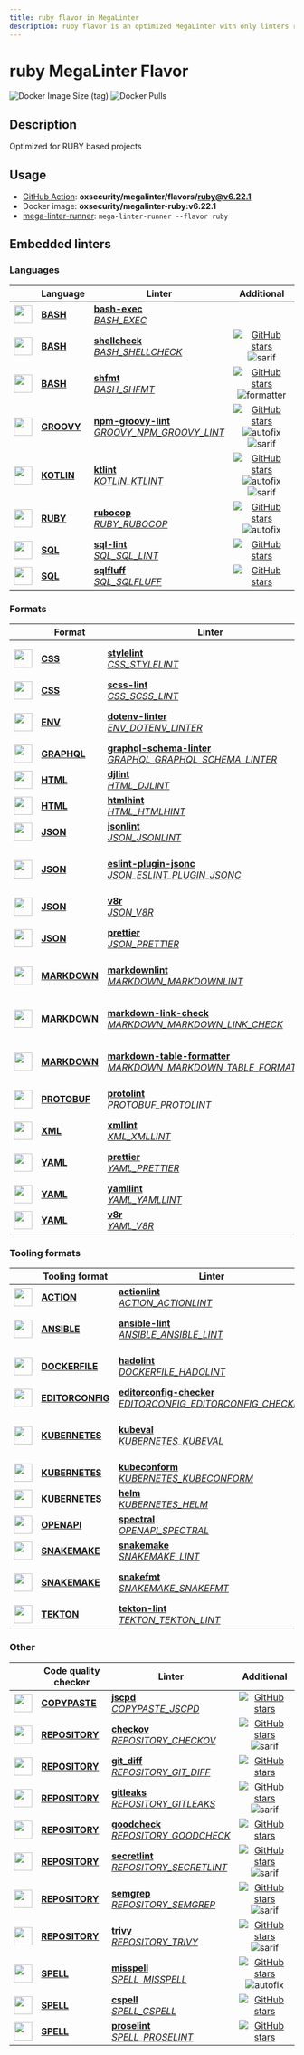 ```yaml
---
title: ruby flavor in MegaLinter
description: ruby flavor is an optimized MegaLinter with only linters related to ruby projects
---
```

# ruby MegaLinter Flavor

![Docker Image Size (tag)](https://img.shields.io/docker/image-size/oxsecurity/megalinter-ruby/v6.22.1)
![Docker Pulls](https://img.shields.io/docker/pulls/oxsecurity/megalinter-ruby)

## Description

Optimized for RUBY based projects

## Usage

- [GitHub Action](https://megalinter.io/6.22.1/installation/#github-action): **oxsecurity/megalinter/flavors/ruby@v6.22.1**
- Docker image: **oxsecurity/megalinter-ruby:v6.22.1**
- [mega-linter-runner](https://megalinter.io/6.22.1/mega-linter-runner/): `mega-linter-runner --flavor ruby`

## Embedded linters

### Languages

|                                                                             <!-- -->                                                                             | Language                                                       | Linter                                                                                                                                                                                   |                                                                                                                     Additional                                                                                                                      |
|:----------------------------------------------------------------------------------------------------------------------------------------------------------------:|----------------------------------------------------------------|------------------------------------------------------------------------------------------------------------------------------------------------------------------------------------------|:---------------------------------------------------------------------------------------------------------------------------------------------------------------------------------------------------------------------------------------------------:|
|  <img src="https://github.com/oxsecurity/megalinter/raw/main/docs/assets/icons/bash.ico" alt="" height="32px" class="megalinter-icon"></a> <!-- linter-icon -->  | [**BASH**](https://megalinter.io/6.22.1/descriptors/bash/)     | [**bash-exec**](https://megalinter.io/6.22.1/descriptors/bash_bash_exec/)<br/>[_BASH_EXEC_](https://megalinter.io/6.22.1/descriptors/bash_bash_exec/)                                    |                                                                                                                                                                                                                                                     |
|  <img src="https://github.com/oxsecurity/megalinter/raw/main/docs/assets/icons/bash.ico" alt="" height="32px" class="megalinter-icon"></a> <!-- linter-icon -->  | [**BASH**](https://megalinter.io/6.22.1/descriptors/bash/)     | [**shellcheck**](https://megalinter.io/6.22.1/descriptors/bash_shellcheck/)<br/>[_BASH_SHELLCHECK_](https://megalinter.io/6.22.1/descriptors/bash_shellcheck/)                           |                                [![GitHub stars](https://img.shields.io/github/stars/koalaman/shellcheck?cacheSeconds=3600)](https://github.com/koalaman/shellcheck) ![sarif](https://shields.io/badge/-SARIF-orange)                                |
|  <img src="https://github.com/oxsecurity/megalinter/raw/main/docs/assets/icons/bash.ico" alt="" height="32px" class="megalinter-icon"></a> <!-- linter-icon -->  | [**BASH**](https://megalinter.io/6.22.1/descriptors/bash/)     | [**shfmt**](https://megalinter.io/6.22.1/descriptors/bash_shfmt/)<br/>[_BASH_SHFMT_](https://megalinter.io/6.22.1/descriptors/bash_shfmt/)                                               |                                        [![GitHub stars](https://img.shields.io/github/stars/mvdan/sh?cacheSeconds=3600)](https://github.com/mvdan/sh) ![formatter](https://shields.io/badge/-format-yellow)                                         |
| <img src="https://github.com/oxsecurity/megalinter/raw/main/docs/assets/icons/groovy.ico" alt="" height="32px" class="megalinter-icon"></a> <!-- linter-icon --> | [**GROOVY**](https://megalinter.io/6.22.1/descriptors/groovy/) | [**npm-groovy-lint**](https://megalinter.io/6.22.1/descriptors/groovy_npm_groovy_lint/)<br/>[_GROOVY_NPM_GROOVY_LINT_](https://megalinter.io/6.22.1/descriptors/groovy_npm_groovy_lint/) | [![GitHub stars](https://img.shields.io/github/stars/nvuillam/npm-groovy-lint?cacheSeconds=3600)](https://github.com/nvuillam/npm-groovy-lint) ![autofix](https://shields.io/badge/-autofix-green) ![sarif](https://shields.io/badge/-SARIF-orange) |
| <img src="https://github.com/oxsecurity/megalinter/raw/main/docs/assets/icons/kotlin.ico" alt="" height="32px" class="megalinter-icon"></a> <!-- linter-icon --> | [**KOTLIN**](https://megalinter.io/6.22.1/descriptors/kotlin/) | [**ktlint**](https://megalinter.io/6.22.1/descriptors/kotlin_ktlint/)<br/>[_KOTLIN_KTLINT_](https://megalinter.io/6.22.1/descriptors/kotlin_ktlint/)                                     |         [![GitHub stars](https://img.shields.io/github/stars/pinterest/ktlint?cacheSeconds=3600)](https://github.com/pinterest/ktlint) ![autofix](https://shields.io/badge/-autofix-green) ![sarif](https://shields.io/badge/-SARIF-orange)         |
|  <img src="https://github.com/oxsecurity/megalinter/raw/main/docs/assets/icons/ruby.ico" alt="" height="32px" class="megalinter-icon"></a> <!-- linter-icon -->  | [**RUBY**](https://megalinter.io/6.22.1/descriptors/ruby/)     | [**rubocop**](https://megalinter.io/6.22.1/descriptors/ruby_rubocop/)<br/>[_RUBY_RUBOCOP_](https://megalinter.io/6.22.1/descriptors/ruby_rubocop/)                                       |                               [![GitHub stars](https://img.shields.io/github/stars/rubocop-hq/rubocop?cacheSeconds=3600)](https://github.com/rubocop-hq/rubocop) ![autofix](https://shields.io/badge/-autofix-green)                                |
|  <img src="https://github.com/oxsecurity/megalinter/raw/main/docs/assets/icons/sql.ico" alt="" height="32px" class="megalinter-icon"></a> <!-- linter-icon -->   | [**SQL**](https://megalinter.io/6.22.1/descriptors/sql/)       | [**sql-lint**](https://megalinter.io/6.22.1/descriptors/sql_sql_lint/)<br/>[_SQL_SQL_LINT_](https://megalinter.io/6.22.1/descriptors/sql_sql_lint/)                                      |                                                       [![GitHub stars](https://img.shields.io/github/stars/joereynolds/sql-lint?cacheSeconds=3600)](https://github.com/joereynolds/sql-lint)                                                        |
|  <img src="https://github.com/oxsecurity/megalinter/raw/main/docs/assets/icons/sql.ico" alt="" height="32px" class="megalinter-icon"></a> <!-- linter-icon -->   | [**SQL**](https://megalinter.io/6.22.1/descriptors/sql/)       | [**sqlfluff**](https://megalinter.io/6.22.1/descriptors/sql_sqlfluff/)<br/>[_SQL_SQLFLUFF_](https://megalinter.io/6.22.1/descriptors/sql_sqlfluff/)                                      |                                                          [![GitHub stars](https://img.shields.io/github/stars/sqlfluff/sqlfluff?cacheSeconds=3600)](https://github.com/sqlfluff/sqlfluff)                                                           |

### Formats

|                                                                              <!-- -->                                                                              | Format                                                             | Linter                                                                                                                                                                                                                             |                                                                                                                          Additional                                                                                                                           |
|:------------------------------------------------------------------------------------------------------------------------------------------------------------------:|--------------------------------------------------------------------|------------------------------------------------------------------------------------------------------------------------------------------------------------------------------------------------------------------------------------|:-------------------------------------------------------------------------------------------------------------------------------------------------------------------------------------------------------------------------------------------------------------:|
|   <img src="https://github.com/oxsecurity/megalinter/raw/main/docs/assets/icons/css.ico" alt="" height="32px" class="megalinter-icon"></a> <!-- linter-icon -->    | [**CSS**](https://megalinter.io/6.22.1/descriptors/css/)           | [**stylelint**](https://megalinter.io/6.22.1/descriptors/css_stylelint/)<br/>[_CSS_STYLELINT_](https://megalinter.io/6.22.1/descriptors/css_stylelint/)                                                                            |                                   [![GitHub stars](https://img.shields.io/github/stars/stylelint/stylelint?cacheSeconds=3600)](https://github.com/stylelint/stylelint) ![autofix](https://shields.io/badge/-autofix-green)                                    |
|   <img src="https://github.com/oxsecurity/megalinter/raw/main/docs/assets/icons/css.ico" alt="" height="32px" class="megalinter-icon"></a> <!-- linter-icon -->    | [**CSS**](https://megalinter.io/6.22.1/descriptors/css/)           | [**scss-lint**](https://megalinter.io/6.22.1/descriptors/css_scss_lint/)<br/>[_CSS_SCSS_LINT_](https://megalinter.io/6.22.1/descriptors/css_scss_lint/)                                                                            |                                                                   [![GitHub stars](https://img.shields.io/github/stars/sds/scss-lint?cacheSeconds=3600)](https://github.com/sds/scss-lint)                                                                    |
|   <img src="https://github.com/oxsecurity/megalinter/raw/main/docs/assets/icons/env.ico" alt="" height="32px" class="megalinter-icon"></a> <!-- linter-icon -->    | [**ENV**](https://megalinter.io/6.22.1/descriptors/env/)           | [**dotenv-linter**](https://megalinter.io/6.22.1/descriptors/env_dotenv_linter/)<br/>[_ENV_DOTENV_LINTER_](https://megalinter.io/6.22.1/descriptors/env_dotenv_linter/)                                                            |                           [![GitHub stars](https://img.shields.io/github/stars/dotenv-linter/dotenv-linter?cacheSeconds=3600)](https://github.com/dotenv-linter/dotenv-linter) ![autofix](https://shields.io/badge/-autofix-green)                            |
| <img src="https://github.com/oxsecurity/megalinter/raw/main/docs/assets/icons/graphql.ico" alt="" height="32px" class="megalinter-icon"></a> <!-- linter-icon -->  | [**GRAPHQL**](https://megalinter.io/6.22.1/descriptors/graphql/)   | [**graphql-schema-linter**](https://megalinter.io/6.22.1/descriptors/graphql_graphql_schema_linter/)<br/>[_GRAPHQL_GRAPHQL_SCHEMA_LINTER_](https://megalinter.io/6.22.1/descriptors/graphql_graphql_schema_linter/)                |                                                  [![GitHub stars](https://img.shields.io/github/stars/cjoudrey/graphql-schema-linter?cacheSeconds=3600)](https://github.com/cjoudrey/graphql-schema-linter)                                                   |
|   <img src="https://github.com/oxsecurity/megalinter/raw/main/docs/assets/icons/html.ico" alt="" height="32px" class="megalinter-icon"></a> <!-- linter-icon -->   | [**HTML**](https://megalinter.io/6.22.1/descriptors/html/)         | [**djlint**](https://megalinter.io/6.22.1/descriptors/html_djlint/)<br/>[_HTML_DJLINT_](https://megalinter.io/6.22.1/descriptors/html_djlint/)                                                                                     |                                                     [![GitHub stars](https://img.shields.io/github/stars/Riverside-Healthcare/djlint?cacheSeconds=3600)](https://github.com/Riverside-Healthcare/djlint)                                                      |
|   <img src="https://github.com/oxsecurity/megalinter/raw/main/docs/assets/icons/html.ico" alt="" height="32px" class="megalinter-icon"></a> <!-- linter-icon -->   | [**HTML**](https://megalinter.io/6.22.1/descriptors/html/)         | [**htmlhint**](https://megalinter.io/6.22.1/descriptors/html_htmlhint/)<br/>[_HTML_HTMLHINT_](https://megalinter.io/6.22.1/descriptors/html_htmlhint/)                                                                             |                                                               [![GitHub stars](https://img.shields.io/github/stars/htmlhint/HTMLHint?cacheSeconds=3600)](https://github.com/htmlhint/HTMLHint)                                                                |
|   <img src="https://github.com/oxsecurity/megalinter/raw/main/docs/assets/icons/json.ico" alt="" height="32px" class="megalinter-icon"></a> <!-- linter-icon -->   | [**JSON**](https://megalinter.io/6.22.1/descriptors/json/)         | [**jsonlint**](https://megalinter.io/6.22.1/descriptors/json_jsonlint/)<br/>[_JSON_JSONLINT_](https://megalinter.io/6.22.1/descriptors/json_jsonlint/)                                                                             |                                                                [![GitHub stars](https://img.shields.io/github/stars/prantlf/jsonlint?cacheSeconds=3600)](https://github.com/prantlf/jsonlint)                                                                 |
|   <img src="https://github.com/oxsecurity/megalinter/raw/main/docs/assets/icons/json.ico" alt="" height="32px" class="megalinter-icon"></a> <!-- linter-icon -->   | [**JSON**](https://megalinter.io/6.22.1/descriptors/json/)         | [**eslint-plugin-jsonc**](https://megalinter.io/6.22.1/descriptors/json_eslint_plugin_jsonc/)<br/>[_JSON_ESLINT_PLUGIN_JSONC_](https://megalinter.io/6.22.1/descriptors/json_eslint_plugin_jsonc/)                                 | [![GitHub stars](https://img.shields.io/github/stars/ota-meshi/eslint-plugin-jsonc?cacheSeconds=3600)](https://github.com/ota-meshi/eslint-plugin-jsonc) ![autofix](https://shields.io/badge/-autofix-green) ![sarif](https://shields.io/badge/-SARIF-orange) |
|   <img src="https://github.com/oxsecurity/megalinter/raw/main/docs/assets/icons/json.ico" alt="" height="32px" class="megalinter-icon"></a> <!-- linter-icon -->   | [**JSON**](https://megalinter.io/6.22.1/descriptors/json/)         | [**v8r**](https://megalinter.io/6.22.1/descriptors/json_v8r/)<br/>[_JSON_V8R_](https://megalinter.io/6.22.1/descriptors/json_v8r/)                                                                                                 |                                                                    [![GitHub stars](https://img.shields.io/github/stars/chris48s/v8r?cacheSeconds=3600)](https://github.com/chris48s/v8r)                                                                     |
|   <img src="https://github.com/oxsecurity/megalinter/raw/main/docs/assets/icons/json.ico" alt="" height="32px" class="megalinter-icon"></a> <!-- linter-icon -->   | [**JSON**](https://megalinter.io/6.22.1/descriptors/json/)         | [**prettier**](https://megalinter.io/6.22.1/descriptors/json_prettier/)<br/>[_JSON_PRETTIER_](https://megalinter.io/6.22.1/descriptors/json_prettier/)                                                                             |                                    [![GitHub stars](https://img.shields.io/github/stars/prettier/prettier?cacheSeconds=3600)](https://github.com/prettier/prettier) ![formatter](https://shields.io/badge/-format-yellow)                                     |
| <img src="https://github.com/oxsecurity/megalinter/raw/main/docs/assets/icons/markdown.ico" alt="" height="32px" class="megalinter-icon"></a> <!-- linter-icon --> | [**MARKDOWN**](https://megalinter.io/6.22.1/descriptors/markdown/) | [**markdownlint**](https://megalinter.io/6.22.1/descriptors/markdown_markdownlint/)<br/>[_MARKDOWN_MARKDOWNLINT_](https://megalinter.io/6.22.1/descriptors/markdown_markdownlint/)                                                 |                              [![GitHub stars](https://img.shields.io/github/stars/DavidAnson/markdownlint?cacheSeconds=3600)](https://github.com/DavidAnson/markdownlint) ![formatter](https://shields.io/badge/-format-yellow)                               |
| <img src="https://github.com/oxsecurity/megalinter/raw/main/docs/assets/icons/markdown.ico" alt="" height="32px" class="megalinter-icon"></a> <!-- linter-icon --> | [**MARKDOWN**](https://megalinter.io/6.22.1/descriptors/markdown/) | [**markdown-link-check**](https://megalinter.io/6.22.1/descriptors/markdown_markdown_link_check/)<br/>[_MARKDOWN_MARKDOWN_LINK_CHECK_](https://megalinter.io/6.22.1/descriptors/markdown_markdown_link_check/)                     |                 ![downgraded version](https://shields.io/badge/-downgraded%20version-orange) [![GitHub stars](https://img.shields.io/github/stars/tcort/markdown-link-check?cacheSeconds=3600)](https://github.com/tcort/markdown-link-check)                 |
| <img src="https://github.com/oxsecurity/megalinter/raw/main/docs/assets/icons/markdown.ico" alt="" height="32px" class="megalinter-icon"></a> <!-- linter-icon --> | [**MARKDOWN**](https://megalinter.io/6.22.1/descriptors/markdown/) | [**markdown-table-formatter**](https://megalinter.io/6.22.1/descriptors/markdown_markdown_table_formatter/)<br/>[_MARKDOWN_MARKDOWN_TABLE_FORMATTER_](https://megalinter.io/6.22.1/descriptors/markdown_markdown_table_formatter/) |                    [![GitHub stars](https://img.shields.io/github/stars/nvuillam/markdown-table-formatter?cacheSeconds=3600)](https://github.com/nvuillam/markdown-table-formatter) ![formatter](https://shields.io/badge/-format-yellow)                     |
| <img src="https://github.com/oxsecurity/megalinter/raw/main/docs/assets/icons/protobuf.ico" alt="" height="32px" class="megalinter-icon"></a> <!-- linter-icon --> | [**PROTOBUF**](https://megalinter.io/6.22.1/descriptors/protobuf/) | [**protolint**](https://megalinter.io/6.22.1/descriptors/protobuf_protolint/)<br/>[_PROTOBUF_PROTOLINT_](https://megalinter.io/6.22.1/descriptors/protobuf_protolint/)                                                             |                                   [![GitHub stars](https://img.shields.io/github/stars/yoheimuta/protolint?cacheSeconds=3600)](https://github.com/yoheimuta/protolint) ![autofix](https://shields.io/badge/-autofix-green)                                    |
|   <img src="https://github.com/oxsecurity/megalinter/raw/main/docs/assets/icons/xml.ico" alt="" height="32px" class="megalinter-icon"></a> <!-- linter-icon -->    | [**XML**](https://megalinter.io/6.22.1/descriptors/xml/)           | [**xmllint**](https://megalinter.io/6.22.1/descriptors/xml_xmllint/)<br/>[_XML_XMLLINT_](https://megalinter.io/6.22.1/descriptors/xml_xmllint/)                                                                                    |                                                                                                      ![autofix](https://shields.io/badge/-autofix-green)                                                                                                      |
|   <img src="https://github.com/oxsecurity/megalinter/raw/main/docs/assets/icons/yaml.ico" alt="" height="32px" class="megalinter-icon"></a> <!-- linter-icon -->   | [**YAML**](https://megalinter.io/6.22.1/descriptors/yaml/)         | [**prettier**](https://megalinter.io/6.22.1/descriptors/yaml_prettier/)<br/>[_YAML_PRETTIER_](https://megalinter.io/6.22.1/descriptors/yaml_prettier/)                                                                             |                                    [![GitHub stars](https://img.shields.io/github/stars/prettier/prettier?cacheSeconds=3600)](https://github.com/prettier/prettier) ![formatter](https://shields.io/badge/-format-yellow)                                     |
|   <img src="https://github.com/oxsecurity/megalinter/raw/main/docs/assets/icons/yaml.ico" alt="" height="32px" class="megalinter-icon"></a> <!-- linter-icon -->   | [**YAML**](https://megalinter.io/6.22.1/descriptors/yaml/)         | [**yamllint**](https://megalinter.io/6.22.1/descriptors/yaml_yamllint/)<br/>[_YAML_YAMLLINT_](https://megalinter.io/6.22.1/descriptors/yaml_yamllint/)                                                                             |                                                            [![GitHub stars](https://img.shields.io/github/stars/adrienverge/yamllint?cacheSeconds=3600)](https://github.com/adrienverge/yamllint)                                                             |
|   <img src="https://github.com/oxsecurity/megalinter/raw/main/docs/assets/icons/yaml.ico" alt="" height="32px" class="megalinter-icon"></a> <!-- linter-icon -->   | [**YAML**](https://megalinter.io/6.22.1/descriptors/yaml/)         | [**v8r**](https://megalinter.io/6.22.1/descriptors/yaml_v8r/)<br/>[_YAML_V8R_](https://megalinter.io/6.22.1/descriptors/yaml_v8r/)                                                                                                 |                                                                    [![GitHub stars](https://img.shields.io/github/stars/chris48s/v8r?cacheSeconds=3600)](https://github.com/chris48s/v8r)                                                                     |

### Tooling formats

|                                                                                <!-- -->                                                                                | Tooling format                                                             | Linter                                                                                                                                                                                                                         |                                                                                          Additional                                                                                          |
|:----------------------------------------------------------------------------------------------------------------------------------------------------------------------:|----------------------------------------------------------------------------|--------------------------------------------------------------------------------------------------------------------------------------------------------------------------------------------------------------------------------|:--------------------------------------------------------------------------------------------------------------------------------------------------------------------------------------------:|
|   <img src="https://github.com/oxsecurity/megalinter/raw/main/docs/assets/icons/default.ico" alt="" height="32px" class="megalinter-icon"></a> <!-- linter-icon -->    | [**ACTION**](https://megalinter.io/6.22.1/descriptors/action/)             | [**actionlint**](https://megalinter.io/6.22.1/descriptors/action_actionlint/)<br/>[_ACTION_ACTIONLINT_](https://megalinter.io/6.22.1/descriptors/action_actionlint/)                                                           |                                [![GitHub stars](https://img.shields.io/github/stars/rhysd/actionlint?cacheSeconds=3600)](https://github.com/rhysd/actionlint)                                |
|   <img src="https://github.com/oxsecurity/megalinter/raw/main/docs/assets/icons/ansible.ico" alt="" height="32px" class="megalinter-icon"></a> <!-- linter-icon -->    | [**ANSIBLE**](https://megalinter.io/6.22.1/descriptors/ansible/)           | [**ansible-lint**](https://megalinter.io/6.22.1/descriptors/ansible_ansible_lint/)<br/>[_ANSIBLE_ANSIBLE_LINT_](https://megalinter.io/6.22.1/descriptors/ansible_ansible_lint/)                                                |   [![GitHub stars](https://img.shields.io/github/stars/ansible/ansible-lint?cacheSeconds=3600)](https://github.com/ansible/ansible-lint) ![sarif](https://shields.io/badge/-SARIF-orange)    |
|  <img src="https://github.com/oxsecurity/megalinter/raw/main/docs/assets/icons/dockerfile.ico" alt="" height="32px" class="megalinter-icon"></a> <!-- linter-icon -->  | [**DOCKERFILE**](https://megalinter.io/6.22.1/descriptors/dockerfile/)     | [**hadolint**](https://megalinter.io/6.22.1/descriptors/dockerfile_hadolint/)<br/>[_DOCKERFILE_HADOLINT_](https://megalinter.io/6.22.1/descriptors/dockerfile_hadolint/)                                                       |      [![GitHub stars](https://img.shields.io/github/stars/hadolint/hadolint?cacheSeconds=3600)](https://github.com/hadolint/hadolint) ![sarif](https://shields.io/badge/-SARIF-orange)       |
| <img src="https://github.com/oxsecurity/megalinter/raw/main/docs/assets/icons/editorconfig.ico" alt="" height="32px" class="megalinter-icon"></a> <!-- linter-icon --> | [**EDITORCONFIG**](https://megalinter.io/6.22.1/descriptors/editorconfig/) | [**editorconfig-checker**](https://megalinter.io/6.22.1/descriptors/editorconfig_editorconfig_checker/)<br/>[_EDITORCONFIG_EDITORCONFIG_CHECKER_](https://megalinter.io/6.22.1/descriptors/editorconfig_editorconfig_checker/) |       [![GitHub stars](https://img.shields.io/github/stars/editorconfig-checker/editorconfig-checker?cacheSeconds=3600)](https://github.com/editorconfig-checker/editorconfig-checker)       |
|  <img src="https://github.com/oxsecurity/megalinter/raw/main/docs/assets/icons/kubernetes.ico" alt="" height="32px" class="megalinter-icon"></a> <!-- linter-icon -->  | [**KUBERNETES**](https://megalinter.io/6.22.1/descriptors/kubernetes/)     | [**kubeval**](https://megalinter.io/6.22.1/descriptors/kubernetes_kubeval/)<br/>[_KUBERNETES_KUBEVAL_](https://megalinter.io/6.22.1/descriptors/kubernetes_kubeval/)                                                           | ![deprecated](https://shields.io/badge/-deprecated-red) [![GitHub stars](https://img.shields.io/github/stars/instrumenta/kubeval?cacheSeconds=3600)](https://github.com/instrumenta/kubeval) |
|  <img src="https://github.com/oxsecurity/megalinter/raw/main/docs/assets/icons/kubernetes.ico" alt="" height="32px" class="megalinter-icon"></a> <!-- linter-icon -->  | [**KUBERNETES**](https://megalinter.io/6.22.1/descriptors/kubernetes/)     | [**kubeconform**](https://megalinter.io/6.22.1/descriptors/kubernetes_kubeconform/)<br/>[_KUBERNETES_KUBECONFORM_](https://megalinter.io/6.22.1/descriptors/kubernetes_kubeconform/)                                           |                               [![GitHub stars](https://img.shields.io/github/stars/yannh/kubeconform?cacheSeconds=3600)](https://github.com/yannh/kubeconform)                               |
|  <img src="https://github.com/oxsecurity/megalinter/raw/main/docs/assets/icons/kubernetes.ico" alt="" height="32px" class="megalinter-icon"></a> <!-- linter-icon -->  | [**KUBERNETES**](https://megalinter.io/6.22.1/descriptors/kubernetes/)     | [**helm**](https://megalinter.io/6.22.1/descriptors/kubernetes_helm/)<br/>[_KUBERNETES_HELM_](https://megalinter.io/6.22.1/descriptors/kubernetes_helm/)                                                                       |                                       [![GitHub stars](https://img.shields.io/github/stars/helm/helm?cacheSeconds=3600)](https://github.com/helm/helm)                                       |
|   <img src="https://github.com/oxsecurity/megalinter/raw/main/docs/assets/icons/openapi.ico" alt="" height="32px" class="megalinter-icon"></a> <!-- linter-icon -->    | [**OPENAPI**](https://megalinter.io/6.22.1/descriptors/openapi/)           | [**spectral**](https://megalinter.io/6.22.1/descriptors/openapi_spectral/)<br/>[_OPENAPI_SPECTRAL_](https://megalinter.io/6.22.1/descriptors/openapi_spectral/)                                                                |                            [![GitHub stars](https://img.shields.io/github/stars/stoplightio/spectral?cacheSeconds=3600)](https://github.com/stoplightio/spectral)                            |
|  <img src="https://github.com/oxsecurity/megalinter/raw/main/docs/assets/icons/snakemake.ico" alt="" height="32px" class="megalinter-icon"></a> <!-- linter-icon -->   | [**SNAKEMAKE**](https://megalinter.io/6.22.1/descriptors/snakemake/)       | [**snakemake**](https://megalinter.io/6.22.1/descriptors/snakemake_snakemake/)<br/>[_SNAKEMAKE_LINT_](https://megalinter.io/6.22.1/descriptors/snakemake_snakemake/)                                                           |                             [![GitHub stars](https://img.shields.io/github/stars/snakemake/snakemake?cacheSeconds=3600)](https://github.com/snakemake/snakemake)                             |
|  <img src="https://github.com/oxsecurity/megalinter/raw/main/docs/assets/icons/snakemake.ico" alt="" height="32px" class="megalinter-icon"></a> <!-- linter-icon -->   | [**SNAKEMAKE**](https://megalinter.io/6.22.1/descriptors/snakemake/)       | [**snakefmt**](https://megalinter.io/6.22.1/descriptors/snakemake_snakefmt/)<br/>[_SNAKEMAKE_SNAKEFMT_](https://megalinter.io/6.22.1/descriptors/snakemake_snakefmt/)                                                          |   [![GitHub stars](https://img.shields.io/github/stars/snakemake/snakefmt?cacheSeconds=3600)](https://github.com/snakemake/snakefmt) ![formatter](https://shields.io/badge/-format-yellow)   |
|    <img src="https://github.com/oxsecurity/megalinter/raw/main/docs/assets/icons/tekton.ico" alt="" height="32px" class="megalinter-icon"></a> <!-- linter-icon -->    | [**TEKTON**](https://megalinter.io/6.22.1/descriptors/tekton/)             | [**tekton-lint**](https://megalinter.io/6.22.1/descriptors/tekton_tekton_lint/)<br/>[_TEKTON_TEKTON_LINT_](https://megalinter.io/6.22.1/descriptors/tekton_tekton_lint/)                                                       |                                 [![GitHub stars](https://img.shields.io/github/stars/IBM/tekton-lint?cacheSeconds=3600)](https://github.com/IBM/tekton-lint)                                 |

### Other

|                                                                              <!-- -->                                                                               | Code quality checker                                                   | Linter                                                                                                                                                                           |                                                                                        Additional                                                                                         |
|:-------------------------------------------------------------------------------------------------------------------------------------------------------------------:|------------------------------------------------------------------------|----------------------------------------------------------------------------------------------------------------------------------------------------------------------------------|:-----------------------------------------------------------------------------------------------------------------------------------------------------------------------------------------:|
| <img src="https://github.com/oxsecurity/megalinter/raw/main/docs/assets/icons/copypaste.ico" alt="" height="32px" class="megalinter-icon"></a> <!-- linter-icon --> | [**COPYPASTE**](https://megalinter.io/6.22.1/descriptors/copypaste/)   | [**jscpd**](https://megalinter.io/6.22.1/descriptors/copypaste_jscpd/)<br/>[_COPYPASTE_JSCPD_](https://megalinter.io/6.22.1/descriptors/copypaste_jscpd/)                        |                              [![GitHub stars](https://img.shields.io/github/stars/kucherenko/jscpd?cacheSeconds=3600)](https://github.com/kucherenko/jscpd)                               |
|  <img src="https://github.com/oxsecurity/megalinter/raw/main/docs/assets/icons/default.ico" alt="" height="32px" class="megalinter-icon"></a> <!-- linter-icon -->  | [**REPOSITORY**](https://megalinter.io/6.22.1/descriptors/repository/) | [**checkov**](https://megalinter.io/6.22.1/descriptors/repository_checkov/)<br/>[_REPOSITORY_CHECKOV_](https://megalinter.io/6.22.1/descriptors/repository_checkov/)             |  [![GitHub stars](https://img.shields.io/github/stars/bridgecrewio/checkov?cacheSeconds=3600)](https://github.com/bridgecrewio/checkov) ![sarif](https://shields.io/badge/-SARIF-orange)  |
|  <img src="https://github.com/oxsecurity/megalinter/raw/main/docs/assets/icons/default.ico" alt="" height="32px" class="megalinter-icon"></a> <!-- linter-icon -->  | [**REPOSITORY**](https://megalinter.io/6.22.1/descriptors/repository/) | [**git_diff**](https://megalinter.io/6.22.1/descriptors/repository_git_diff/)<br/>[_REPOSITORY_GIT_DIFF_](https://megalinter.io/6.22.1/descriptors/repository_git_diff/)         |                                       [![GitHub stars](https://img.shields.io/github/stars/git/git?cacheSeconds=3600)](https://github.com/git/git)                                        |
|  <img src="https://github.com/oxsecurity/megalinter/raw/main/docs/assets/icons/default.ico" alt="" height="32px" class="megalinter-icon"></a> <!-- linter-icon -->  | [**REPOSITORY**](https://megalinter.io/6.22.1/descriptors/repository/) | [**gitleaks**](https://megalinter.io/6.22.1/descriptors/repository_gitleaks/)<br/>[_REPOSITORY_GITLEAKS_](https://megalinter.io/6.22.1/descriptors/repository_gitleaks/)         |  [![GitHub stars](https://img.shields.io/github/stars/zricethezav/gitleaks?cacheSeconds=3600)](https://github.com/zricethezav/gitleaks) ![sarif](https://shields.io/badge/-SARIF-orange)  |
|  <img src="https://github.com/oxsecurity/megalinter/raw/main/docs/assets/icons/default.ico" alt="" height="32px" class="megalinter-icon"></a> <!-- linter-icon -->  | [**REPOSITORY**](https://megalinter.io/6.22.1/descriptors/repository/) | [**goodcheck**](https://megalinter.io/6.22.1/descriptors/repository_goodcheck/)<br/>[_REPOSITORY_GOODCHECK_](https://megalinter.io/6.22.1/descriptors/repository_goodcheck/)     |                               [![GitHub stars](https://img.shields.io/github/stars/sider/goodcheck?cacheSeconds=3600)](https://github.com/sider/goodcheck)                                |
|  <img src="https://github.com/oxsecurity/megalinter/raw/main/docs/assets/icons/default.ico" alt="" height="32px" class="megalinter-icon"></a> <!-- linter-icon -->  | [**REPOSITORY**](https://megalinter.io/6.22.1/descriptors/repository/) | [**secretlint**](https://megalinter.io/6.22.1/descriptors/repository_secretlint/)<br/>[_REPOSITORY_SECRETLINT_](https://megalinter.io/6.22.1/descriptors/repository_secretlint/) | [![GitHub stars](https://img.shields.io/github/stars/secretlint/secretlint?cacheSeconds=3600)](https://github.com/secretlint/secretlint) ![sarif](https://shields.io/badge/-SARIF-orange) |
|  <img src="https://github.com/oxsecurity/megalinter/raw/main/docs/assets/icons/default.ico" alt="" height="32px" class="megalinter-icon"></a> <!-- linter-icon -->  | [**REPOSITORY**](https://megalinter.io/6.22.1/descriptors/repository/) | [**semgrep**](https://megalinter.io/6.22.1/descriptors/repository_semgrep/)<br/>[_REPOSITORY_SEMGREP_](https://megalinter.io/6.22.1/descriptors/repository_semgrep/)             |  [![GitHub stars](https://img.shields.io/github/stars/returntocorp/semgrep?cacheSeconds=3600)](https://github.com/returntocorp/semgrep) ![sarif](https://shields.io/badge/-SARIF-orange)  |
|  <img src="https://github.com/oxsecurity/megalinter/raw/main/docs/assets/icons/default.ico" alt="" height="32px" class="megalinter-icon"></a> <!-- linter-icon -->  | [**REPOSITORY**](https://megalinter.io/6.22.1/descriptors/repository/) | [**trivy**](https://megalinter.io/6.22.1/descriptors/repository_trivy/)<br/>[_REPOSITORY_TRIVY_](https://megalinter.io/6.22.1/descriptors/repository_trivy/)                     |    [![GitHub stars](https://img.shields.io/github/stars/aquasecurity/trivy?cacheSeconds=3600)](https://github.com/aquasecurity/trivy) ![sarif](https://shields.io/badge/-SARIF-orange)    |
|   <img src="https://github.com/oxsecurity/megalinter/raw/main/docs/assets/icons/spell.ico" alt="" height="32px" class="megalinter-icon"></a> <!-- linter-icon -->   | [**SPELL**](https://megalinter.io/6.22.1/descriptors/spell/)           | [**misspell**](https://megalinter.io/6.22.1/descriptors/spell_misspell/)<br/>[_SPELL_MISSPELL_](https://megalinter.io/6.22.1/descriptors/spell_misspell/)                        |    [![GitHub stars](https://img.shields.io/github/stars/client9/misspell?cacheSeconds=3600)](https://github.com/client9/misspell) ![autofix](https://shields.io/badge/-autofix-green)     |
|   <img src="https://github.com/oxsecurity/megalinter/raw/main/docs/assets/icons/spell.ico" alt="" height="32px" class="megalinter-icon"></a> <!-- linter-icon -->   | [**SPELL**](https://megalinter.io/6.22.1/descriptors/spell/)           | [**cspell**](https://megalinter.io/6.22.1/descriptors/spell_cspell/)<br/>[_SPELL_CSPELL_](https://megalinter.io/6.22.1/descriptors/spell_cspell/)                                |                     [![GitHub stars](https://img.shields.io/github/stars/streetsidesoftware/cspell?cacheSeconds=3600)](https://github.com/streetsidesoftware/cspell)                      |
|   <img src="https://github.com/oxsecurity/megalinter/raw/main/docs/assets/icons/spell.ico" alt="" height="32px" class="megalinter-icon"></a> <!-- linter-icon -->   | [**SPELL**](https://megalinter.io/6.22.1/descriptors/spell/)           | [**proselint**](https://megalinter.io/6.22.1/descriptors/spell_proselint/)<br/>[_SPELL_PROSELINT_](https://megalinter.io/6.22.1/descriptors/spell_proselint/)                    |                            [![GitHub stars](https://img.shields.io/github/stars/amperser/proselint?cacheSeconds=3600)](https://github.com/amperser/proselint)                             |

